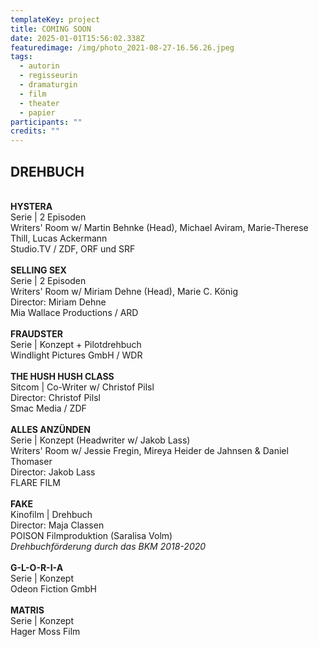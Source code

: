 ```yaml
---
templateKey: project
title: COMING SOON
date: 2025-01-01T15:56:02.338Z
featuredimage: /img/photo_2021-08-27-16.56.26.jpeg
tags:
  - autorin
  - regisseurin
  - dramaturgin
  - film
  - theater
  - papier
participants: ""
credits: ""
---
```

## **DREHBUCH**

\
**HYSTERA**\
Serie | 2 Episoden\
Writers' Room w/ Martin Behnke (Head), Michael Aviram, Marie-Therese Thill, Lucas Ackermann\
Studio.TV / ZDF, ORF und SRF\
\
**SELLING SEX** \
Serie | 2 Episoden\
Writers' Room w/ Miriam Dehne (Head), Marie C. König\
Director: Miriam Dehne\
Mia Wallace Productions / ARD\
\
**FRAUDSTER**\
Serie | Konzept + Pilotdrehbuch\
Windlight Pictures GmbH / WDR\
\
**THE HUSH HUSH CLASS**\
Sitcom | Co-Writer w/ Christof Pilsl\
Director: Christof Pilsl\
Smac Media / ZDF\
\
**ALLES ANZÜNDEN**\
﻿Serie | Konzept (Headwriter w/ Jakob Lass)\
Writers' Room w/ Jessie Fregin, Mireya Heider de Jahnsen & Daniel Thomaser\
Director: Jakob Lass\
FLARE FILM\
\
**FAKE**\
Kinofilm | Drehbuch\
Director: Maja Classen\
POISON Filmproduktion (Saralisa Volm)\
﻿*Drehbuchförderung durch das BKM 2018-2020*\
\
**G-L-O-R-I-A**\
Serie | Konzept\
Odeon Fiction GmbH\
\
**MATRIS**\
Serie | Konzept\
Hager Moss Film